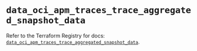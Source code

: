 # `data_oci_apm_traces_trace_aggregated_snapshot_data`

Refer to the Terraform Registry for docs: [`data_oci_apm_traces_trace_aggregated_snapshot_data`](https://registry.terraform.io/providers/oracle/oci/6.18.0/docs/data-sources/apm_traces_trace_aggregated_snapshot_data).
